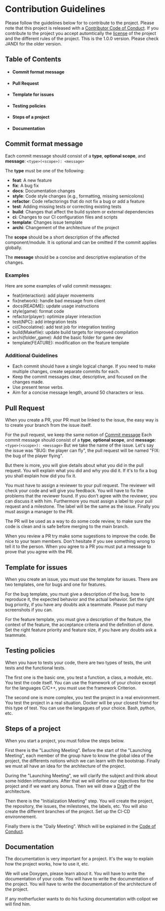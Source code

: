 # Contribution Guidelines

Please follow the guidelines below for to contribute to the project. Please note that this project is released with a [Contributor Code of Conduct](CODE_OF_CONDUCT.md).
If you contribute to the project you accept automtically the [license](LICENSE.md) of the project and the different rules of the project.
This is the 1.0.0 version. Please check JANDI for the older version.


## Table of Contents
-   #### Commit format message
-   #### Pull Request
-   #### Template for issues
-   #### Testing policies
-   #### Steps of a project
-   #### Documentation


## Commit format message

Each commit message should consist of a **type**, **optional scope**, and **message**: `<type>(<scope>): <message>`


The **type** must be one of the following:

- **feat**: A new feature
- **fix**: A bug fix
- **docs**: Documentation changes
- **style**: Code style changes (e.g., formatting, missing semicolons)
- **refactor**: Code refactorings that do not fix a bug or add a feature
- **test**: Adding missing tests or correcting existing tests
- **build**: Changes that affect the build system or external dependencies
- **ci**: Changes to our CI configuration files and scripts
- **template**: Changes issue template
- **archi**: Changement of the architecture of the project

The **scope** should be a short description of the affected component/module. It is optional and can be omitted if the commit applies globally.

The **message** should be a concise and descriptive explanation of the changes.

### Examples

Here are some examples of valid commit messages:

- feat(interaction): add player movements
- fix(network): handle bad message from client
- docs(README): update usage instructions
- style(game): format code
- refactor(player): optimize player interaction
- test(NPC): add integration tests
- ci(Chocolatine): add test job for integration testing
- build(Makefile): update build targets for improved compilation
- archi(folder_game): Add the basic folder for game dev
- template(FEATURE): modification on the feature template

### Additional Guidelines

- Each commit should have a single logical change. If you need to make multiple changes, create separate commits for each.
- Keep the commit messages clear, descriptive, and focused on the changes made.
- Use present tense verbs.
- Aim for a concise message length, around 50 characters or less.

## Pull Request

When you create a PR, your PR must be linked to the issue, the easy way is to create your branch from the issue itself.

For the pull request, we keep the same notion of [Commit message](IS)
Each commit message should consist of a **type**, **optional scope**, and **message**: `<type>(<scope>): <message>`
But we take the name of the issue.
Let's say the issue was "BUG: the player can fly", the pull request will be named "FIX: the bug of the player flying".

But there is more, you will give details about what you did in the pull request. You will explain what you did and why you did it. If it's to fix a bug you shall explain how did you fix it.

You must have to assign a reviewer to your pull request. The reviewer will check your code and will give you feedback. You will have to fix the problems that the reviewer found. If you don't agree with the reviewer, you can discuss it with him.
Furthermore you must assign a label to your pull request and a milestone. The label will be the same as the issue.
Finally you must assign a manager to the PR.

The PR will be used as a way to do some code review, to make sure the code is clean and is safe before merging to the main branch.

When you review a PR try make some sugestions to improve the code. Be nice to your team members. Don't hesitate if you see something wrong to tell it to the person.
When you agree to a PR you must put a message to prove that you agree with the PR.

## Template for issues

When you create an issue, you must use the template for issues.
There are two templates, one for bugs and one for features.

For the bug template, you must give a description of the bug, how to reproduce it, the expected behavior and the actual behavior. Set the right bug priority, if you have any doubts ask a teammate.
Please put many screenshots if you can.

For the feature template, you must give a description of the feature, the context of the feature, the acceptance criteria and the definition of done. Set the right feature priority and feature size, if you have any doubts ask a teammate.

## Testing policies

When you have to tests your code, there are two types of tests, the unit tests and the functional tests.

The first one is the basic one, you test a function, a class, a module, etc. You test the code itself. You can use the framework of your choice except for the languages C/C++, you must use the framework Criterion.

The second one is more complex, you test the project in a real environment. You test the project in a real situation. Docker will be your closest friend for this type of test. You can use the langagues of your choice.
Bash, python, etc.


## Steps of a project

When you start a project, you must follow the steps below.

First there is the "Lauching Meeting".
Before the start of the "Launching Meeting", each member of the group have to know the global idea of the project, the differents notions which we can learn with the bootstrap.
Finally we must all have an idea for the architecture of the project.

During the "Launching Meeting", we will clarify the subject and think about some hidden informations. After that we will define our objectives for the project and if we want any bonus.
Then we will draw a [Draft](draft.io) of the architecture.

Then there is the "Initialization Meeting" step. You will create the project, the repository, the issues, the milestones, the labels, etc. You will also create the different branches of the project. Set up the CI-CD environnement.

Finally there is the "Daily Meeting". Which will be explained in the [Code of Conduct](CODE_OF_CONDUCT.md).

## Documentation

The documentation is very important for a project. It's the way to explain how the project works, how to use it, etc.

We will use Doxygen, please learn about it. You will have to write the documentation of your code. You will have to write the documentation of the project. You will have to write the documentation of the architecture of the project.

If any motherfucker wants to do his fucking documentation with colipot we will find him.
